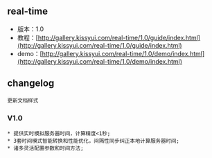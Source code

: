 ## real-time

* 版本：1.0
* 教程：[http://gallery.kissyui.com/real-time/1.0/guide/index.html](http://gallery.kissyui.com/real-time/1.0/guide/index.html)
* demo：[http://gallery.kissyui.com/real-time/1.0/demo/index.html](http://gallery.kissyui.com/real-time/1.0/demo/index.html)

## changelog
	更新文档样式

### V1.0

    * 提供实时模拟服务器时间，计算精度<1秒;
    * 3套时间模式智能转换和性能优化，间隔性同步纠正本地计算服务器时间;
    * 诸多灵活配置参数和时间方法;



